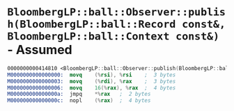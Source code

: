 # `BloombergLP::ball::Observer::publish(BloombergLP::ball::Record const&, BloombergLP::ball::Context const&)` - Assumed

```nasm
0000000000414810 <BloombergLP::ball::Observer::publish(BloombergLP::ball::Record const&, BloombergLP::ball::Context const&)>:
M0000000000000000:	movq	(%rsi), %rsi	;  3 bytes
M0000000000000003:	movq	(%rdi), %rax	;  3 bytes
M0000000000000006:	movq	16(%rax), %rax	;  4 bytes
M000000000000000a:	jmpq	*%rax	;  2 bytes
M000000000000000c:	nopl	(%rax)	;  4 bytes
```
